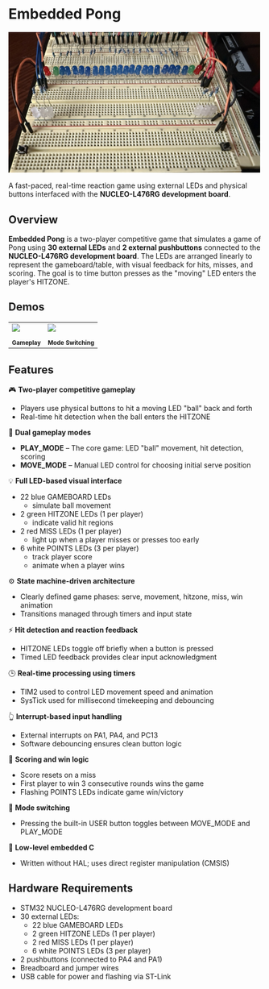 # Embedded Pong
<img src="assets/embedded pong thumbnail.jpg" alt="Game Thumbnail" width="500"/> 

A fast-paced, real-time reaction game using external LEDs and physical buttons interfaced with the **NUCLEO-L476RG development board**. 

## Overview
**Embedded Pong** is a two-player competitive game that simulates a game of Pong using **30 external LEDs** and **2 external pushbuttons** connected to the **NUCLEO-L476RG development board**. The LEDs are arranged linearly to represent the gameboard/table, with visual feedback for hits, misses, and scoring. The goal is to time button presses as the "moving" LED enters the player's HITZONE.

## Demos
<table>
  <tr>
    <td>
  <a href="https://www.youtube.com/watch?v=C4UiAthuFCo">
    <img src="https://img.youtube.com/vi/C4UiAthuFCo/0.jpg" width="300%" />
      </a>
    </td>
    <td>
    <a href="https://www.youtube.com/watch?v=BQ9yHDXTO0I">
    <img src="https://img.youtube.com/vi/BQ9yHDXTO0I/0.jpg" width="300%" />
      </a>
    </td>
  </tr>
  <tr>
    <td><sub><strong>Gameplay</strong></sub></td>
    <td><sub><strong>Mode Switching</strong></sub></td>
  </tr>
</table>


## Features
🎮 **Two-player competitive gameplay**
  - Players use physical buttons to hit a moving LED "ball" back and forth
  - Real-time hit detection when the ball enters the HITZONE

🔄 **Dual gameplay modes**
  - **PLAY_MODE** – The core game: LED "ball" movement, hit detection, scoring
  - **MOVE_MODE** – Manual LED control for choosing initial serve position

💡 **Full LED-based visual interface**
  - 22 blue GAMEBOARD LEDs 
  	- simulate ball movement
  - 2 green HITZONE LEDs (1 per player)
  	-  indicate valid hit regions
  - 2 red MISS LEDs (1 per player)
  	- light up when a player misses or presses too early
  - 6 white POINTS LEDs (3 per player)
  	- track player score
   	- animate when a player wins

⚙️ **State machine-driven architecture**
  - Clearly defined game phases: serve, movement, hitzone, miss, win animation
  - Transitions managed through timers and input state

⚡ **Hit detection and reaction feedback**
  - HITZONE LEDs toggle off briefly when a button is pressed
  - Timed LED feedback provides clear input acknowledgment

🕒 **Real-time processing using timers**
  - TIM2 used to control LED movement speed and animation
  - SysTick used for millisecond timekeeping and debouncing

👆 **Interrupt-based input handling**
  - External interrupts on PA1, PA4, and PC13
  - Software debouncing ensures clean button logic

🧠 **Scoring and win logic**
  - Score resets on a miss
  - First player to win 3 consecutive rounds wins the game
  - Flashing POINTS LEDs indicate game win/victory

🔁 **Mode switching**
  - Pressing the built-in USER button toggles between MOVE_MODE and PLAY_MODE

🧪 **Low-level embedded C**
  - Written without HAL; uses direct register manipulation (CMSIS)


## Hardware Requirements
- STM32 NUCLEO-L476RG development board
- 30 external LEDs:
  - 22 blue GAMEBOARD LEDs
  - 2 green HITZONE LEDs (1 per player)
  - 2 red MISS LEDs (1 per player)
  - 6 white POINTS LEDs (3 per player)
- 2 pushbuttons (connected to PA4 and PA1)
- Breadboard and jumper wires
- USB cable for power and flashing via ST-Link
